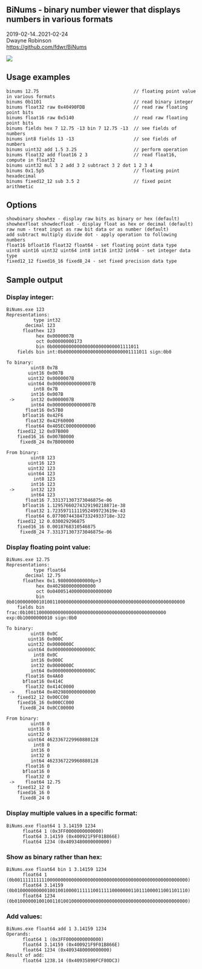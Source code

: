 ## BiNums - binary number viewer that displays numbers in various formats  
2019-02-14..2021-02-24  
Dwayne Robinson  
https://github.com/fdwr/BiNums  

![](BiNums.png)

## Usage examples

    binums 12.75                                   // floating point value in various formats
    binums 0b1101                                  // read binary integer
    binums float32 raw 0x40490FDB                  // read raw floating point bits
    binums float16 raw 0x5140                      // read raw floating point bits
    binums fields hex 7 12.75 -13 bin 7 12.75 -13  // see fields of numbers
    binums int8 fields 13 -13                      // see fields of numbers
    binums uint32 add 1.5 3.25                     // perform operation
    binums float32 add float16 2 3                 // read float16, compute in float32
    binums uint32 mul 3 2 add 3 2 subtract 3 2 dot 1 2 3 4
    binums 0x1.5p5                                 // floating point hexadecimal
    binums fixed12_12 sub 3.5 2                    // fixed point arithmetic

## Options

    showbinary showhex - display raw bits as binary or hex (default)
    showhexfloat showdecfloat - display float as hex or decimal (default)
    raw num - treat input as raw bit data or as number (default)
    add subtract multiply divide dot - apply operation to following numbers
    float16 bfloat16 float32 float64 - set floating point data type
    uint8 uint16 uint32 uint64 int8 int16 int32 int64 - set integer data type
    fixed12_12 fixed16_16 fixed8_24 - set fixed precision data type

## Sample output

### Display integer:

    BiNums.exe 123
    Representations:
              type int32
           decimal 123
          floathex 123
               hex 0x0000007B
               oct 0o00000000173
               bin 0b00000000000000000000000001111011
        fields bin int:0b0000000000000000000000001111011 sign:0b0

    To binary:
             uint8 0x7B
            uint16 0x007B
            uint32 0x0000007B
            uint64 0x000000000000007B
              int8 0x7B
             int16 0x007B
     ->      int32 0x0000007B
             int64 0x000000000000007B
           float16 0x57B0
          bfloat16 0x42F6
           float32 0x42F60000
           float64 0x405EC00000000000
        fixed12_12 0x07B000
        fixed16_16 0x007B0000
         fixed8_24 0x7B000000

    From binary:
             uint8 123
            uint16 123
            uint32 123
            uint64 123
              int8 123
             int16 123
     ->      int32 123
             int64 123
           float16 7.331371307373046875e-06
          bfloat16 1.12957660274329190218871e-38
           float32 1.72359711111952499723619e-43
           float64 6.0770074438473324933718e-322
        fixed12_12 0.030029296875
        fixed16_16 0.0018768310546875
         fixed8_24 7.331371307373046875e-06

### Display floating point value:

    BiNums.exe 12.75
    Representations:
              type float64
           decimal 12.75
          floathex 0x1.9800000000000p+3
               hex 0x4029800000000000
               oct 0o0400514000000000000000
               bin 0b0100000000101001100000000000000000000000000000000000000000000000
        fields bin frac:0b1001100000000000000000000000000000000000000000000000 exp:0b10000000010 sign:0b0

    To binary:
             uint8 0x0C
            uint16 0x000C
            uint32 0x0000000C
            uint64 0x000000000000000C
              int8 0x0C
             int16 0x000C
             int32 0x0000000C
             int64 0x000000000000000C
           float16 0x4A60
          bfloat16 0x414C
           float32 0x414C0000
     ->    float64 0x4029800000000000
        fixed12_12 0x00CC00
        fixed16_16 0x000CC000
         fixed8_24 0x0CC00000

    From binary:
             uint8 0
            uint16 0
            uint32 0
            uint64 4623367229960880128
              int8 0
             int16 0
             int32 0
             int64 4623367229960880128
           float16 0
          bfloat16 0
           float32 0
     ->    float64 12.75
        fixed12_12 0
        fixed16_16 0
         fixed8_24 0

### Display multiple values in a specific format:

    BiNums.exe float64 1 3.14159 1234
          float64 1 (0x3FF0000000000000)
          float64 3.14159 (0x400921F9F01B866E)
          float64 1234 (0x4093480000000000)

### Show as binary rather than hex:

    BiNums.exe float64 bin 1 3.14159 1234
          float64 1 (0b0011111111110000000000000000000000000000000000000000000000000000)
          float64 3.14159 (0b0100000000001001001000011111100111110000000110111000011001101110)
          float64 1234 (0b0100000010010011010010000000000000000000000000000000000000000000)

### Add values:

    BiNums.exe float64 add 1 3.14159 1234
    Operands:
          float64 1 (0x3FF0000000000000)
          float64 3.14159 (0x400921F9F01B866E)
          float64 1234 (0x4093480000000000)
    Result of add:
          float64 1238.14 (0x40935890FCF80DC3)
